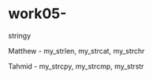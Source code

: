 # work05-
stringy 

Matthew - my_strlen, my_strcat, my_strchr

Tahmid - my_strcpy, my_strcmp, my_strstr
